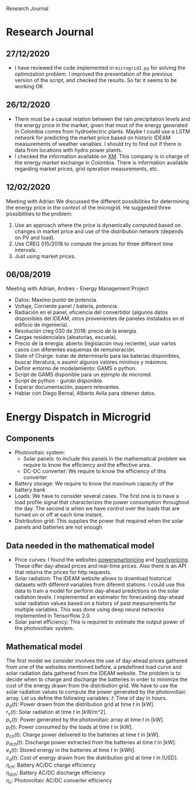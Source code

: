 Research Journal

# Research Journal

## 27/12/2020
- I have reviewed the code implemented in `microgrid2.py` for solving the optimization problem. I improved the presentation of the previous version of the script, and checked the results. So far it seems to be working OK

## 26/12/2020
- There must be a causal relation between the rain precipitation levels and the energy price in the market, given that most of the energy generated in Colombia comes from hydroelectric plants. Maybe I could use a LSTM network for predicting the market price based on historic IDEAM measurements of weather variables. I should try to find out if there is data from locations with hydro power plants.
- I checked the information available on [XM](http://www.xm.com). This company is in charge of the energy market exchange in Colombia. There is information available regarding market prices, grid operation measurements, etc.

## 12/02/2020
Meeting with Adrian
We discussed the different possibilities for determining the energy price in the context of the microgrid. He suggested three possibilities to the problem:
1. Use an approach where the price is dynamically computed based on changes in market price and use of the distribution network (depends on PV and load).
2. Use CREG 015/2018 to compute the prices for three different time intervals.
3. Just using market prices.

## 06/08/2019
Meeting with Adrian, Andres - Energy Management Project
- Datos: Maximo punto de potencia.
- Voltaje, Corriente panel / batería, potencia.
- Radiación en el panel, eficiencia del convertidor (algunos datos disponibles del IDEAM, otros provenientes de paneles instalados en el edificio de ingeniería).
- Resolución creg 030 de 2018: precio de la energía.
- Cargas residenciales (aleatorias, escuela).
- Precio de la energía: abierto (legislación muy reciente), usar varios casos con diferentes esquemas de remuneración.
- State of Charge: tratar de determinarlo para las baterías disponibles, buscar literatura, o asumir algunos valores mínimos y máximos.
- Definir entorno de modelamiento: GAMS o python.
- Script de GAMS disponible para un ejemplo de microred.
- Script de python - gurobi disponible.
- Esperar documentación, papers relevantes.
- Hablar con Diego Bernal, Alberto Avila para obtener datos.

# Energy Dispatch in Microgrid

## Components
- Photovoltaic system:
  - Solar panels: to include this panels in the mathematical problem we require to know the efficiency and the effective area.
  - DC-DC converter: We require to know the efficiency of this converter
- Battery storage: We require to know the maximum capacity of the battery bank
- Loads: We have to consider several cases. The first one is to have a load profile signal that characterizes the power consumption throughout the day. The second is when we have control over the loads that are turned on or off at each time instant.
- Distribution grid: This supplies the power that required when the solar panels and batteries are not enough

## Data needed in the mathematical model
- Price curves: I found the websites [powersmartpricing](https://www.powersmartpricing.org) and [hourlypricing](https://hourlypricing.comed.com). These offer day-ahead prices and real-time prices. Also there is an API that returns the prices for http requests.
- Solar radiation: The IDEAM website allows to download historical datasets with different variables from diferent stations. I could use this data to train a model for perform day-ahead predictions on the solar radiation levels. I implemented an estimator for forecasting day-ahead solar radiation values based on a history of past measurements for multiple variables. This was done using deep neural networks implemented in Tensorflow 2.0.
- Solar panel efficiency: This is required to estimate the output power of the photovoltaic system.

## Mathematical model
The first model we consider involves the use of day-ahead prices gathered from one of the websites mentioned before, a predefined load curve and solar radiation data gathered from the IDEAM website. The problem is to decide when to charge and discharge the batteries in order to minimize the cost of the energy drawn from the distribution grid. We have to use the solar radiation values to compute the power generated by the photovoltaic array. Let us define the following variables:
$t$: Time of day in hours.  
$p_d(t)$: Power drawn from the distribution grid at time $t$ in [kW].  
$r_v(t)$: Solar radiation at time $t$ in [kW/m^2].  
$p_v(t)$: Power generated by the photovoltaic array at time $t$ in [kW].  
$p_l(t)$: Power consumed by the loads at time $t$ in [kW].  
$p_{ch}(t)$: Charge power delivered to the batteries at time $t$ in [kW].  
$p_{dch}(t)$: Discharge power extracted from the batteries at time $t$ in [kW].  
$e_s(t)$: Stored energy in the batteries at time $t$ in [kWh].  
$c_d(t)$: Cost of energy drawn from the distribution grid at time $t$ in [USD].  
$\eta_{ch}$: Battery AC/DC charge efficiency  
$\eta_{dch}$: Battery AC/DC discharge efficiency  
$\eta_v$: Photovoltaic AC/DC converter efficiency  
